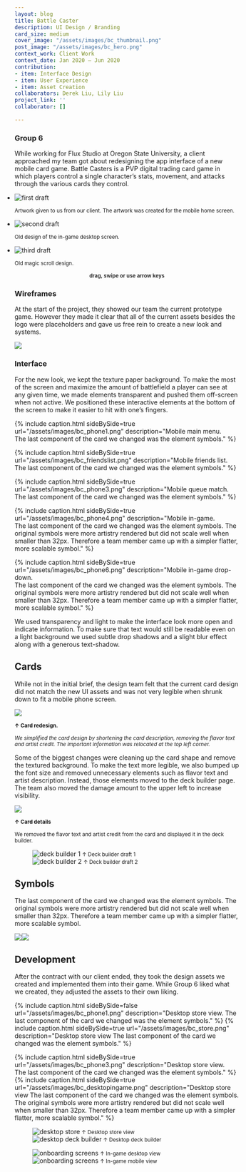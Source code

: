 ```yaml
---
layout: blog
title: Battle Caster
description: UI Design / Branding
card_size: medium
cover_image: "/assets/images/bc_thumbnail.png"
post_image: "/assets/images/bc_hero.png"
context_work: Client Work
context_date: Jan 2020 – Jun 2020
contribution:
- item: Interface Design
- item: User Experience
- item: Asset Creation
collaborators: Derek Liu, Lily Liu
project_link: ''
collaborator: []

---
```

### Group 6

While working for Flux Studio  at Oregon State University, a client approached my team got about redesigning the app interface of a new mobile card game. Battle Casters is a PVP digital trading card game in which players control a single character’s stats, movement, and attacks through the various cards they control.

<style>

.glide ul {

max-width: initial;

}

.glide img {

pointer-events: none;

}

.glide__slides {

padding-left: 0;

}

.glide .glide__slide {

opacity: 1; transform: scale(1);

}

</style>

<div class="glide mt4">

<div class="glide__track" data-glide-el="track">

<ul class="glide__slides">

<li class="glide__slide" style="text-align: left;"> <img src="/assets/images/bc_slider1.png" alt="first draft">

<small>Artwork given to us from our client. The artwork was created for the mobile home screen.</small>

</li>

<li class="glide__slide" style="text-align: left;"> <img src="/assets/images/bc_slider2.png" alt="second draft">

<small>Old design of the in-game desktop screen.</small>

</li>

<li class="glide__slide" style="text-align: left;"> <img src="/assets/images/bc_slider3.png" alt="third draft">

<small>Old magic scroll design.</small>

</li>

</ul>

</div>

<small style="text-align: center; color: var(--ink-6); font-weight: 600; display: block;">drag, swipe or use arrow keys</small>

</div>

### Wireframes

At the start of the project, they showed our team the current prototype game. However they made it clear that all of the current assets besides the logo were placeholders and gave us free rein to create a new look and systems.

![](/assets/images/bc_wireframes.png)

### Interface

For the new look, we kept the texture paper background. To make the most of the screen and maximize the amount of battlefield a player can see at any given time, we made elements transparent and pushed them off-screen when not active. We positioned these interactive elements at the bottom of the screen to make it easier to hit with one’s fingers.

{% include caption.html sideBySide=true url="/assets/images/bc_phone1.png" description="Mobile main menu.<br> The last component of the card we changed was the element symbols." %} 

{% include caption.html sideBySide=true url="/assets/images/bc_friendslist.png" description="Mobile friends list.<br> The last component of the card we changed was the element symbols." %} 

{% include caption.html sideBySide=true url="/assets/images/bc_phone3.png" description="Mobile queue match.<br> The last component of the card we changed was the element symbols." %} 

{% include caption.html sideBySide=true url="/assets/images/bc_phone4.png" description="Mobile in-game.<br> The last component of the card we changed was the element symbols. The original symbols were more artistry rendered but did not scale well when smaller than 32px. Therefore a team member came up with a simpler flatter, more scalable symbol." %}

{% include caption.html sideBySide=true url="/assets/images/bc_phone6.png" description="Mobile in-game drop-down.<br> The last component of the card we changed was the element symbols. The original symbols were more artistry rendered but did not scale well when smaller than 32px. Therefore a team member came up with a simpler flatter, more scalable symbol." %}

We used transparency and light to make the interface look more open and indicate information. To make sure that text would still be readable even on a light background we used subtle drop shadows and a slight blur effect along with a generous text-shadow.

## Cards

While not in the initial brief, the design team felt that the current card design did not match the new UI assets and was not very legible when shrunk down to fit a mobile phone screen.

![](/assets/images/bc_cards-1.png)

<small>**↑ Card redesign.**</small>

<small>_We simplified the card design by shortening the card description, removing the flavor text and artist credit. The important information was relocated at the top left corner._</small>

Some of the biggest changes were cleaning up the card shape and remove the textured background. To make the text more legible, we also bumped up the font size and removed unnecessary elements such as flavor text and artist description. Instead, those elements moved to the deck builder page. The team also moved the damage amount to the upper left to increase visibility.

![](/assets/images/bc_cardinfo.png)

<small>**↑ Card details**</small>

<small>We removed the flavor text and artist credit from the card and displayed it in the deck builder.</small>

<figure class="flexImages">

<div> <img src="/assets/images/bc_deckbuilder1.png" alt="deck builder 1"> <small>↑ Deck builder draft 1</small>

</div>

<div> <img src="/assets/images/bc_deckbuilder2.png" alt="deck builder 2"> <small>↑ Deck builder draft 2</small>

</div>

</figure>

## Symbols

The last component of the card we changed was the element symbols. The original symbols were more artistry rendered but did not scale well when smaller than 32px. Therefore a team member came up with a simpler flatter, more scalable symbol.

![](/assets/images/bc_iconsize.png)![](/assets/images/bc_symbols-1.png)

## Development

After the contract with our client ended, they took the design assets we created and implemented them into their game. While Group 6 liked what we created, they adjusted the assets to their own liking.

{% include caption.html sideBySide=false url="/assets/images/bc_phone1.png" description="Desktop store view. The last component of the card we changed was the element symbols." %} {% include caption.html sideBySide=true url="/assets/images/bc_store.png" description="Desktop store view The last component of the card we changed was the element symbols." %} 

{% include caption.html sideBySide=true url="/assets/images/bc_phone3.png" description="Desktop store view.<br> The last component of the card we changed was the element symbols." %} {% include caption.html sideBySide=true url="/assets/images/bc_desktopingame.png" description="Desktop store view The last component of the card we changed was the element symbols. The original symbols were more artistry rendered but did not scale well when smaller than 32px. Therefore a team member came up with a simpler flatter, more scalable symbol." %}

<figure class="flexImages">

<div> <img src="/assets/images/bc_store.png" alt="desktop store"> <small>↑ Desktop store view</small>

</div>

<div> <img src="/assets/images/bc_deckbuilder.png" alt="desktop deck builder"> <small>↑ Desktop deck builder</small>

</div>

</figure>

<figure class="flexImages">

<div> <img src="/assets/images/bc_desktopingame.png" alt="onboarding screens"> <small>↑ In-game desktop view</small>

</div>

<div> <img src="/assets/images/bc_devphone.png" alt="onboarding screens"> <small>↑ In-game mobile view</small>

</div>

</figure>